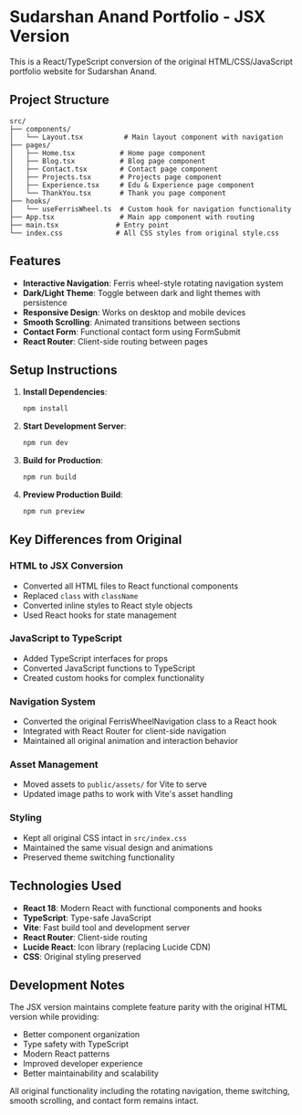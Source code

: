 # Sudarshan Anand Portfolio - JSX Version

This is a React/TypeScript conversion of the original HTML/CSS/JavaScript portfolio website for Sudarshan Anand.

## Project Structure

```
src/
├── components/
│   └── Layout.tsx          # Main layout component with navigation
├── pages/
│   ├── Home.tsx           # Home page component
│   ├── Blog.tsx           # Blog page component
│   ├── Contact.tsx        # Contact page component
│   ├── Projects.tsx       # Projects page component
│   ├── Experience.tsx     # Edu & Experience page component
│   └── ThankYou.tsx       # Thank you page component
├── hooks/
│   └── useFerrisWheel.ts  # Custom hook for navigation functionality
├── App.tsx                # Main app component with routing
├── main.tsx              # Entry point
└── index.css             # All CSS styles from original style.css
```

## Features

- **Interactive Navigation**: Ferris wheel-style rotating navigation system
- **Dark/Light Theme**: Toggle between dark and light themes with persistence
- **Responsive Design**: Works on desktop and mobile devices
- **Smooth Scrolling**: Animated transitions between sections
- **Contact Form**: Functional contact form using FormSubmit
- **React Router**: Client-side routing between pages

## Setup Instructions

1. **Install Dependencies**:
   ```bash
   npm install
   ```

2. **Start Development Server**:
   ```bash
   npm run dev
   ```

3. **Build for Production**:
   ```bash
   npm run build
   ```

4. **Preview Production Build**:
   ```bash
   npm run preview
   ```

## Key Differences from Original

### HTML to JSX Conversion
- Converted all HTML files to React functional components
- Replaced `class` with `className`
- Converted inline styles to React style objects
- Used React hooks for state management

### JavaScript to TypeScript
- Added TypeScript interfaces for props
- Converted JavaScript functions to TypeScript
- Created custom hooks for complex functionality

### Navigation System
- Converted the original FerrisWheelNavigation class to a React hook
- Integrated with React Router for client-side navigation
- Maintained all original animation and interaction behavior

### Asset Management
- Moved assets to `public/assets/` for Vite to serve
- Updated image paths to work with Vite's asset handling

### Styling
- Kept all original CSS intact in `src/index.css`
- Maintained the same visual design and animations
- Preserved theme switching functionality

## Technologies Used

- **React 18**: Modern React with functional components and hooks
- **TypeScript**: Type-safe JavaScript
- **Vite**: Fast build tool and development server
- **React Router**: Client-side routing
- **Lucide React**: Icon library (replacing Lucide CDN)
- **CSS**: Original styling preserved

## Development Notes

The JSX version maintains complete feature parity with the original HTML version while providing:
- Better component organization
- Type safety with TypeScript
- Modern React patterns
- Improved developer experience
- Better maintainability and scalability

All original functionality including the rotating navigation, theme switching, smooth scrolling, and contact form remains intact.
